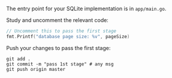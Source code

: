 The entry point for your SQLite implementation is in `app/main.go`.

Study and uncomment the relevant code: 

```go
// Uncomment this to pass the first stage
fmt.Printf("database page size: %v", pageSize)
```

Push your changes to pass the first stage:

```
git add .
git commit -m "pass 1st stage" # any msg
git push origin master
```
